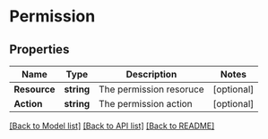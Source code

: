 # Permission

## Properties

Name | Type | Description | Notes
------------ | ------------- | ------------- | -------------
**Resource** | **string** | The permission resoruce | [optional] 
**Action** | **string** | The permission action | [optional] 

[[Back to Model list]](../README.md#documentation-for-models) [[Back to API list]](../README.md#documentation-for-api-endpoints) [[Back to README]](../README.md)


